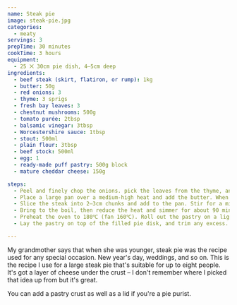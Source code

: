 ```yaml
---
name: Steak pie
image: steak-pie.jpg
categories:
  - meaty
servings: 3
prepTime: 30 minutes
cookTime: 3 hours
equipment:
  - 25 ⨉ 30cm pie dish, 4–5cm deep
ingredients:
  - beef steak (skirt, flatiron, or rump): 1kg
  - butter: 50g
  - red onions: 3
  - thyme: 3 sprigs
  - fresh bay leaves: 3
  - chestnut mushrooms: 500g
  - tomato purée: 2tbsp
  - balsamic vinegar: 3tbsp
  - Worcestershire sauce: 1tbsp
  - stout: 500ml
  - plain flour: 3tbsp
  - beef stock: 500ml
  - egg: 1
  - ready-made puff pastry: 500g block
  - mature cheddar cheese: 150g

steps:
  - Peel and finely chop the onions. pick the leaves from the thyme, and clean and slice the mushrooms.
  - Place a large pan over a medium-high heat and add the butter. When sizzling, add the onions, thyme, and bay leaves. Cook for around 15 minutes until soft and starting to brown.
  - Slice the steak into 2–3cm chunks and add to the pan. Stir for a minute, then add the mushrooms, tomato purée, vinegar, stock, stout, and flour. Season well.
  - Bring to the boil, then reduce the heat and simmer for about 90 minutes, stirring occasionally until the sauce has thickened and the meat is tender.
  - Preheat the oven to 180℃ (fan 160℃). Roll out the pastry on a lightly floured surface into a sheet suitable for covering the pie dish. Pour the stock into the pan, then slice the cheese and place on top.
  - Lay the pastry on top of the filled pie disk, and trim any excess. Beat the egg and brush the top of the pie; bake for 45-50 minutes, until the pastry is golden brown.

---
```


My grandmother says that when she was younger, steak pie was the recipe used for any special occasion. New year's day, weddings, and so on. This is the recipe I use for a large steak pie that's suitable for up to eight people. It's got a layer of cheese under the crust – I don't remember where I picked that idea up from but it's great.

You can add a pastry crust as well as a lid if you're a pie purist.
